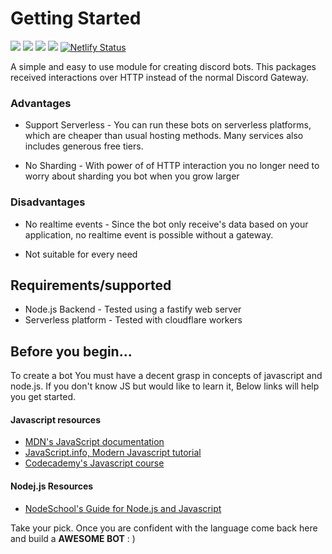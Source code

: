 # Getting Started
[![](https://badgen.net/npm/v/disci)](https://npmjs.org/package/disci)
[![](https://badgen.net/npm/v/disci/dev)](https://npmjs.org/package/disci)
[![](https://badgen.net/npm/dw/disci)](https://npmjs.org/package/disci)
[![](https://badgen.net/npm/dw/disci)](https://npmjs.org/package/disci)
[![Netlify Status](https://api.netlify.com/api/v1/badges/75048bba-9a49-4e42-8b97-523c5a32303c/deploy-status?branch=dev)](https://app.netlify.com/sites/disci/deploys)

A simple and easy to use module for creating discord bots. This packages received interactions over HTTP instead of the normal Discord Gateway.

### Advantages

* Support Serverless - You can run these bots on serverless platforms, which are cheaper than usual hosting methods. Many services also includes generous free tiers.

* No Sharding - With power of of HTTP interaction you no longer need to worry about sharding you bot when you grow larger

### Disadvantages

* No realtime events - Since the bot only receive's data based on your application, no realtime event is possible without a gateway.

* Not suitable for every need

## Requirements/supported

* Node.js Backend - Tested using a fastify web server
* Serverless platform - Tested with cloudflare workers

## Before you begin...

To create a bot You must have a decent grasp in concepts of javascript and node.js.
If you don't know JS but would like to learn it, Below links will help you get started.

#### Javascript resources
* [MDN's JavaScript documentation](https://developer.mozilla.org/en-US/docs/Web/JavaScript)
* [JavaScript.info, Modern Javascript tutorial](https://javascript.info/)
* [Codecademy's Javascript course](https://www.codecademy.com/learn/introduction-to-javascript)
#### Nodej.js Resources
* [NodeSchool's Guide for Node.js and Javascript](https://nodeschool.io/)

Take your pick. Once you are confident with the language come back here and build a **AWESOME BOT** : )
